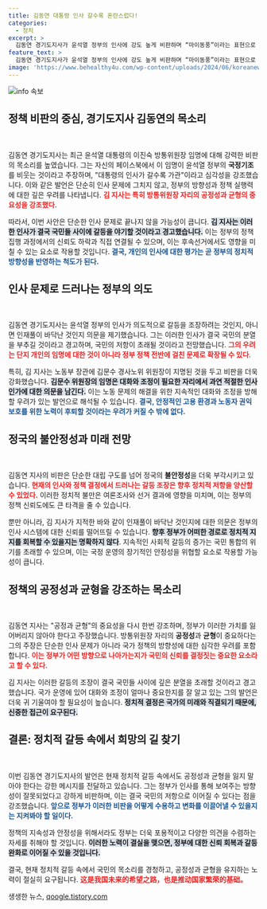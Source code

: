 ```yaml
---
title: 김동연 대통령 인사 갈수록 혼란스럽다!
categories:
  - 정치
excerpt: >
  김동연 경기도지사가 윤석열 정부의 인사에 강도 높게 비판하며 “마이동풍”이라는 표현으로 헌정질서를 도전한다고 경고했다. 그 배경에는 방통위원장과 노동부 장관 임명에 대한 우려가 숨어있다. 클릭하고 더 깊이 살펴보세요!
feature_text: >
  김동연 경기도지사가 윤석열 정부의 인사에 강도 높게 비판하며 “마이동풍”이라는 표현으로 헌정질서를 도전한다고 경고했다. 그 배경에는 방통위원장과 노동부 장관 임명에 대한 우려가 숨어있다. 클릭하고 더 깊이 살펴보세요!
image: 'https://www.behealthy4u.com/wp-content/uploads/2024/06/koreanews.jpg'
---
```


<p><img src="https://www.behealthy4u.com/wp-content/uploads/2024/06/koreanews.jpg" alt="info 속보" /></p>

<h2 data-ke-size="size26">정책 비판의 중심, 경기도지사 김동연의 목소리</h2>

<p data-ke-size="size16">&nbsp;</p>

<p>김동연 경기도지사는 최근 윤석열 대통령의 이진숙 방통위원장 임명에 대해 강력한 비판의 목소리를 높였습니다. 그는 자신의 페이스북에서 이 임명이 윤석열 정부의 <b>국정기조</b>를 비웃는 것이라고 주장하며, "대통령의 인사가 갈수록 가관"이라고 심각성을 강조했습니다. 이와 같은 발언은 단순히 인사 문제에 그치지 않고, 정부의 방향성과 정책 실행력에 대한 깊은 우려를 나타냅니다. <b><span style="color: #ee2323;">김 지사는 특히 방통위원장 자리의 공정성과 균형의 중요성을 강조했다</span></b>.</p>

<p>따라서, 이번 사안은 단순한 인사 문제로 끝나지 않을 가능성이 큽니다. <b><span style="background-color: #21538527;">김 지사는 이러한 인사가 결국 국민들 사이에 갈등을 야기할 것이라고 경고했습니다.</span></b> 이는 정부의 정책 집행 과정에서의 신뢰도 하락과 직접 연결될 수 있으며, 이는 후속선거에서도 영향을 미칠 수 있는 요소로 작용할 것입니다. <b><span style="color: #1a5490;">결국, 개인의 인사에 대한 평가는 곧 정부의 정치적 방향성을 반영하는 척도가 된다.</span></b></p>

<h2 data-ke-size="size26">인사 문제로 드러나는 정부의 의도</h2>

<p data-ke-size="size16">&nbsp;</p>

<p>김동연 경기도지사는 윤석열 정부의 인사가 의도적으로 갈등을 조장하려는 것인지, 아니면 인재풀이 바닥난 것인지 의문을 제기했습니다. 그는 이러한 인사가 결국 국민의 분열을 부추길 것이라고 경고하며, 국민의 저항이 초래될 것이라고 전망했습니다. <b><span style="color: #ee2323;">그의 우려는 단지 개인의 임명에 대한 것이 아니라 정부 정책 전반에 걸친 문제로 확장될 수 있다</span></b>.</p>

<p>특히, 김 지사는 노동부 장관에 김문수 경사노위 위원장이 지명된 것을 두고 비판을 더욱 강화했습니다. <b><span style="background-color: #21538527;">김문수 위원장의 임명은 대화와 조정이 필요한 자리에서 과연 적절한 인사인가에 대한 의문을 남긴다.</span></b> 이는 노동 문제의 해결을 위한 지속적인 대화와 조정을 방해할 우려가 있는 발언으로 해석될 수 있습니다. <b><span style="color: #1a5490;">결국, 안정적인 고용 환경과 노동자 권익 보호를 위한 노력이 후퇴할 것이라는 우려가 커질 수 밖에 없다.</span></b></p>

<h2 data-ke-size="size26">정국의 불안정성과 미래 전망</h2>

<p data-ke-size="size16">&nbsp;</p>

<p>김동연 지사의 비판은 단순한 대립 구도를 넘어 정국의 <b>불안정성</b>을 더욱 부각시키고 있습니다. <b><span style="color: #ee2323;">현재의 인사와 정책 결정에서 드러나는 갈등 조장은 향후 정치적 저항을 양산할 수 있었다.</span></b> 이러한 정치적 불만은 여론조사와 선거 결과에 영향을 미치며, 이는 정부의 정책 신뢰도에도 큰 타격을 줄 수 있습니다. </p>

<p>뿐만 아니라, 김 지사가 지적한 바와 같이 인재풀이 바닥난 것인지에 대한 의문은 정부의 인사 시스템에 대한 신뢰를 떨어뜨릴 수 있습니다. <b><span style="background-color: #21538527;">향후 정부가 어떠한 경로로 정치적 지지를 회복할 수 있을지는 명확하지 않다</span></b>. 지속적인 사회적 갈등의 증가는 국민 통합의 위기를 초래할 수 있으며, 이는 국정 운영의 장기적인 안정성을 위협할 요소로 작용할 가능성이 큽니다.</p>

<h2 data-ke-size="size26">정책의 공정성과 균형을 강조하는 목소리</h2>

<p data-ke-size="size16">&nbsp;</p>

<p>김동연 지사는 "공정과 균형"의 중요성을 다시 한번 강조하며, 정부가 이러한 가치를 잃어버리지 않아야 한다고 주장했습니다. 방통위원장 자리의 <b>공정성</b>과 <b>균형</b>이 중요하다는 그의 주장은 단순한 인사 문제가 아니라 국가 정책의 방향성에 대한 심각한 우려를 포함합니다. <b><span style="color: #ee2323;">이는 정부가 어떤 방향으로 나아가는지가 국민의 신뢰를 결정짓는 중요한 요소라고 할 수 있다.</span></b></p>

<p>김 지사는 이러한 갈등의 조장이 결국 국민들 사이에 깊은 분열을 초래할 것이라고 경고했습니다. 국가 운영에 있어 대화와 조정이 얼마나 중요한지를 잘 알고 있는 그의 발언은 더욱 귀 기울여야 할 필요성이 높습니다. <b><span style="background-color: #21538527;">정치적 결정은 국가의 미래와 직결되기 때문에, 신중한 접근이 요구된다.</span></b></p>

<h2 data-ke-size="size26">결론: 정치적 갈등 속에서 희망의 길 찾기</h2>

<p data-ke-size="size16">&nbsp;</p>

<p>이번 김동연 경기도지사의 발언은 현재 정치적 갈등 속에서도 공정성과 균형을 잃지 말아야 한다는 강한 메시지를 전달하고 있습니다. 그는 정부가 인사를 통해 보여주는 방향성이 잘못되었다고 강하게 비판하며, 이는 결국 국민의 저항으로 이어질 수 있다는 점을 강조했습니다. <b><span style="color: #1a5490;">앞으로 정부가 이러한 비판을 어떻게 수용하고 변화를 이끌어낼 수 있을지는 지켜봐야 할 일이다.</span></b> </p>

<p>정책의 지속성과 안정성을 위해서라도 정부는 더욱 포용적이고 다양한 의견을 수렴하는 자세를 취해야 할 것입니다. <b><span style="background-color: #21538527;">이러한 노력이 결실을 맺으면, 정부에 대한 신뢰 회복과 갈등 완화로 이어질 수 있을 것입니다.</span></b> </p>

<p>결국, 현재 정치적 갈등 속에서 국민의 목소리를 경청하고, 공정성과 균형을 유지하는 노력이 절실히 요구됩니다. <b><span style="color: #ee2323;">这是我国未来的希望之路，也是推动国家繁荣的基础。</span></b></p>
생생한 뉴스, <a href="https://qoogle.tistory.com" rel="dofollow">qoogle.tistory.com</a>


